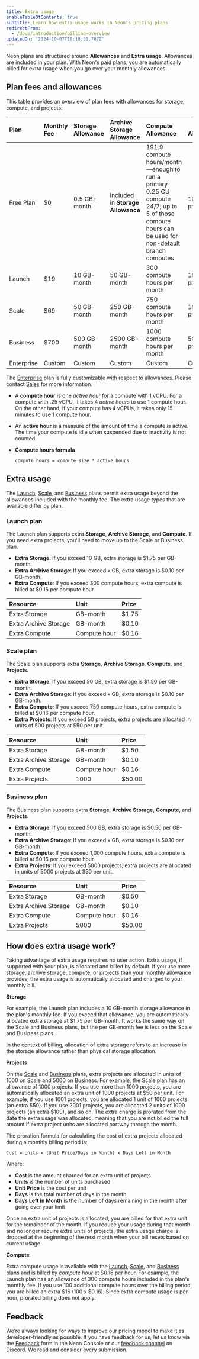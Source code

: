 ```yaml
---
title: Extra usage
enableTableOfContents: true
subtitle: Learn how extra usage works in Neon's pricing plans
redirectFrom:
  - /docs/introduction/billing-overview
updatedOn: '2024-10-07T18:18:31.787Z'
---
```


Neon plans are structured around **Allowances** and **Extra usage**. Allowances are included in your plan. With Neon's paid plans, you are automatically billed for extra usage when you go over your monthly allowances.

## Plan fees and allowances

This table provides an overview of plan fees with allowances for storage, compute, and projects:

| Plan       | Monthly Fee | Storage Allowance | Archive Storage Allowance | Compute Allowance                                                                                                                                        | Project Allowance |
| :--------- | :---------- | :---------------- | :------------------------ | :------------------------------------------------------------------------------------------------------------------------------------------------------- | ----------------- |
| Free Plan  | $0          | 0.5 GB-month      | Included in **Storage Allowance** | 191.9 compute hours/month&#8212;enough to run a primary 0.25 CU compute 24/7; up to 5 of those compute hours can be used for non-default branch computes | 10 projects       |
| Launch     | $19         | 10 GB-month       | 50 GB-month               | 300 compute hours per month                                                                                                                              | 100 projects      |
| Scale      | $69         | 50 GB-month       | 250 GB-month              | 750 compute hours per month                                                                                                                              | 1000 projects     |
| Business   | $700        | 500 GB-month      | 2500 GB-month             | 1000 compute hours per month                                                                                                                             | 5000 projects     |
| Enterprise | Custom      | Custom            | Custom                    | Custom                                                                                                                                                   | Custom            |


The [Enterprise](/docs/introduction/plans#enterprise) plan is fully customizable with respect to allowances. Please contact [Sales](/contact-sales) for more information.

<Admonition type="tip" title="What is a compute hour?">

- A **compute hour** is one _active hour_ for a compute with 1 vCPU. For a compute with .25 vCPU, it takes 4 _active hours_ to use 1 compute hour. On the other hand, if your compute has 4 vCPUs, it takes only 15 minutes to use 1 compute hour.
- An **active hour** is a measure of the amount of time a compute is active. The time your compute is idle when suspended due to inactivity is not counted.
- **Compute hours formula**

  ```
  compute hours = compute size * active hours
  ```

</Admonition>

## Extra usage

The [Launch](/docs/introduction/plans#launch), [Scale](/docs/introduction/plans#scale), and [Business](/docs/introduction/plans#business) plans permit extra usage beyond the allowances included with the monthly fee. The extra usage types that are available differ by plan.

### Launch plan

The Launch plan supports extra **Storage**, **Archive Storage**, and **Compute**. If you need extra projects, you'll need to move up to the Scale or Business plan.

- **Extra Storage**: If you exceed 10 GB, extra storage is $1.75 per GB-month.
- **Extra Archive Storage**: If you exceed x GB, extra storage is $0.10 per GB-month.
- **Extra Compute**: If you exceed 300 compute hours, extra compute is billed at $0.16 per compute hour.

| Resource      | Unit         | Price |
| :------------ | :----------- | :---- |
| Extra Storage | GB-month     | $1.75 |
| Extra Archive Storage | GB-month     | $0.10 |
| Extra Compute | Compute hour | $0.16 |

### Scale plan

The Scale plan supports extra **Storage**, **Archive Storage**, **Compute**, and **Projects**.

- **Extra Storage**: If you exceed 50 GB, extra storage is $1.50 per GB-month.
- **Extra Archive Storage**: If you exceed x GB, extra storage is $0.10 per GB-month.
- **Extra Compute**: If you exceed 750 compute hours, extra compute is billed at $0.16  per compute hour.
- **Extra Projects**: If you exceed 50 projects, extra projects are allocated in units of 500 projects at $50 per unit.

| Resource       | Unit         | Price  |
| :------------- | :----------- | :----- |
| Extra Storage  | GB-month     | $1.50  |
| Extra Archive Storage | GB-month     | $0.10 |
| Extra Compute  | Compute hour | $0.16  |
| Extra Projects | 1000         | $50.00 |

### Business plan

The Business plan supports extra **Storage**, **Archive Storage**, **Compute**, and **Projects**.

- **Extra Storage**: If you exceed 500 GB, extra storage is $0.50 per GB-month.
- **Extra Archive Storage**: If you exceed x GB, extra storage is $0.10 per GB-month.
- **Extra Compute**: If you exceed 1,000 compute hours, extra compute is billed at $0.16 per compute hour.
- **Extra Projects**: If you exceed 5000 projects, extra projects are allocated in units of 5000 projects at $50 per unit.

| Resource       | Unit         | Price  |
| :------------- | :----------- | :----- |
| Extra Storage  | GB-month     | $0.50  |
| Extra Archive Storage | GB-month     | $0.10 |
| Extra Compute  | Compute hour | $0.16  |
| Extra Projects | 5000         | $50.00 |

## How does extra usage work?

Taking advantage of extra usage requires no user action. Extra usage, if supported with your plan, is allocated and billed by default. If you use more storage, archive storage, compute, or projects than your monthly allowance provides, the extra usage is automatically allocated and charged to your monthly bill.

**Storage**

For example, the Launch plan includes a 10 GB-month storage allowance in the plan's monthly fee. If you exceed that allowance, you are automatically allocated extra storage at $1.75 per GB-month. It works the same way on the Scale and Business plans, but the per GB-month fee is less on the Scale and Business plans.

<Admonition type="note">
In the context of billing, allocation of extra storage refers to an increase in the storage allowance rather than physical storage allocation.
</Admonition>

**Projects**

On the [Scale](/docs/introduction/plans#scale) and [Business](/docs/introduction/plans#business) plans, extra projects are allocated in units of 1000 on Scale and 5000 on Business. For example, the Scale plan has an allowance of 1000 projects. If you use more than 1000 projects, you are automatically allocated an extra unit of 1000 projects at $50 per unit. For example, if you use 1001 projects, you are allocated 1 unit of 1000 projects (an extra $50). If you use 2001 projects, you are allocated 2 units of 1000 projects (an extra $100), and so on. The extra charge is prorated from the date the extra usage was allocated, meaning that you are not billed the full amount if extra project units are allocated partway through the month.

<Admonition type="note" title="How extra storage and project charges are prorated">
The proration formula for calculating the cost of extra projects allocated during a monthly billing period is:

```plaintext
Cost = Units x (Unit Price/Days in Month) x Days Left in Month
```

Where:

- **Cost** is the amount charged for an extra unit of projects
- **Units** is the number of units purchased
- **Unit Price** is the cost per unit
- **Days** is the total number of days in the month
- **Days Left in Month** is the number of days remaining in the month after going over your limit

Once an extra unit of projects is allocated, you are billed for that extra unit for the remainder of the month. If you reduce your usage during that month and no longer require extra units of projects, the extra usage charge is dropped at the beginning of the next month when your bill resets based on current usage.
</Admonition>

**Compute**

Extra compute usage is available with the [Launch](/docs/introduction/plans#launch), [Scale](/docs/introduction/plans#scale), and [Business](/docs/introduction/plans#business) plans and is billed by _compute hour_ at $0.16 per hour. For example, the Launch plan has an allowance of 300 compute hours included in the plan's monthly fee. If you use 100 additional compute hours over the billing period, you are billed an extra $16 (100 x $0.16). Since extra compute usage is per hour, prorated billing does not apply.

## Feedback

We’re always looking for ways to improve our pricing model to make it as developer-friendly as possible. If you have feedback for us, let us know via the [Feedback](https://console.neon.tech/app/projects?modal=feedback) form in the Neon Console or our [feedback channel](https://discord.com/channels/1176467419317940276/1176788564890112042) on Discord. We read and consider every submission.

<NeedHelp/>

